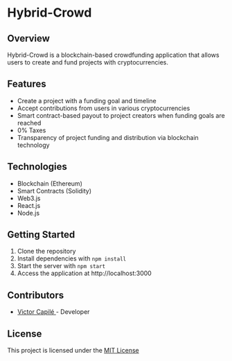 # Hybrid-Crowd

## Overview
Hybrid-Crowd is a blockchain-based crowdfunding application that allows users to create and fund projects with cryptocurrencies. 

## Features
- Create a project with a funding goal and timeline
- Accept contributions from users in various cryptocurrencies
- Smart contract-based payout to project creators when funding goals are reached
- 0% Taxes
- Transparency of project funding and distribution via blockchain technology

## Technologies
- Blockchain (Ethereum)
- Smart Contracts (Solidity)
- Web3.js
- React.js
- Node.js

## Getting Started
1. Clone the repository
2. Install dependencies with `npm install`
3. Start the server with `npm start`
4. Access the application at http://localhost:3000

## Contributors
- [Victor Capilé ](https://github.com/victorcapile) - Developer

## License
This project is licensed under the [MIT License](https://opensource.org/licenses/MIT)
